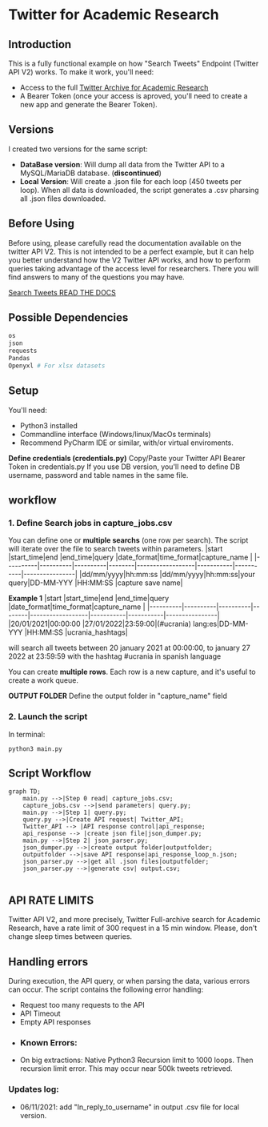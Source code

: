 # Twitter for Academic Research

## Introduction
This is a fully functional example on how "Search Tweets" Endpoint (Twitter API V2) works. To make it work, you'll need:
- Access to the full [Twitter Archive for Academic Research](https://developer.twitter.com/en/solutions/academic-research)
- A Bearer Token (once your access is aproved, you'll need to create a new app and generate the Bearer Token).

## Versions
I created two versions for the same script:
- **DataBase version**: Will dump all data from the Twitter API to a MySQL/MariaDB database. (**discontinued**)
- **Local Version**: Will create a .json file for each loop (450 tweets per loop). When all data is downloaded, the script generates a .csv pharsing all .json files downloaded.

## Before Using
Before using, please carefully read the documentation available on the twitter API V2. This is not intended to be a perfect example, but it can help you better understand how the V2 Twitter API works, and how to perform queries taking advantage of the access level for researchers. There you will find answers to many of the questions you may have.

[Search Tweets READ THE DOCS](https://developer.twitter.com/en/docs/twitter-api/tweets/search/introduction)

## Possible Dependencies
```bash
os
json
requests
Pandas
Openyxl # For xlsx datasets
```
## Setup
You'll need:
- Python3 installed
- Commandline interface (Windows/linux/MacOs terminals)
- Recommend PyCharm IDE or similar, with/or virtual enviroments.

**Define credentials (credentials.py)**
Copy/Paste your Twitter API Bearer Token in credentials.py
If you use DB version, you'll need to define DB username, password and table names in the same file.

## workflow
### 1. Define Search jobs in capture_jobs.csv
You can define one or **multiple searchs** (one row per search). The script will iterate over the file to search tweets within parameters.
|start     |start_time|end       |end_time|query             |date_format|time_format|capture_name    |
|----------|----------|----------|--------|------------------|-----------|-----------|----------------|
|dd/mm/yyyy|hh:mm:ss  |dd/mm/yyyy|hh:mm:ss|your query|DD-MM-YYY  |HH:MM:SS   |capture save name|

**Example 1**
|start     |start_time|end       |end_time|query             |date_format|time_format|capture_name    |
|----------|----------|----------|--------|------------------|-----------|-----------|----------------|
|20/01/2021|00:00:00  |27/01/2022|23:59:00|(#ucrania) lang:es|DD-MM-YYY  |HH:MM:SS   |ucrania_hashtags|

will search all tweets between 20 january 2021 at 00:00:00, to january 27 2022 at 23:59:59 with the hashtag #ucrania in spanish language

You can create **multiple rows**. Each row is a new capture, and it's useful to create a work queue.

**OUTPUT FOLDER** 
Define the output folder in "capture_name" field

### 2. Launch the script 
In terminal:
```
python3 main.py
```

## Script Workflow ##

```mermaid  
graph TD;  
	main.py -->|Step 0 read| capture_jobs.csv;
	capture_jobs.csv -->|send parameters| query.py;
	main.py -->|Step 1| query.py;
	query.py -->|Create API request| Twitter_API;
	Twitter_API --> |API response control|api_response;
	api_response --> |create json file|json_dumper.py;
	main.py -->|Step 2| json_parser.py;
	json_dumper.py -->|create output folder|outputfolder;
	outputfolder -->|save API response|api_response_loop_n.json;
	json_parser.py -->|get all .json files|outputfolder;
	json_parser.py -->|generate csv| output.csv;
	
```

## API RATE LIMITS
Twitter API V2, and more precisely, Twitter Full-archive search for Academic Research, have a rate limit of 300 request in a 15 min window. Please, don't change sleep times between queries. 

## Handling errors

During execution, the API query, or when parsing the data, various errors can occur. The script contains the following error handling:
- Request too many requests to the API
- API Timeout
- Empty API responses
- ### Known Errors:
- On big extractions: Native Python3 Recursion limit to 1000 loops. Then recursion limit error. This may occur near 500k tweets retrieved.

### Updates log:
- 06/11/2021: add "In_reply_to_username" in output .csv file for local version.
